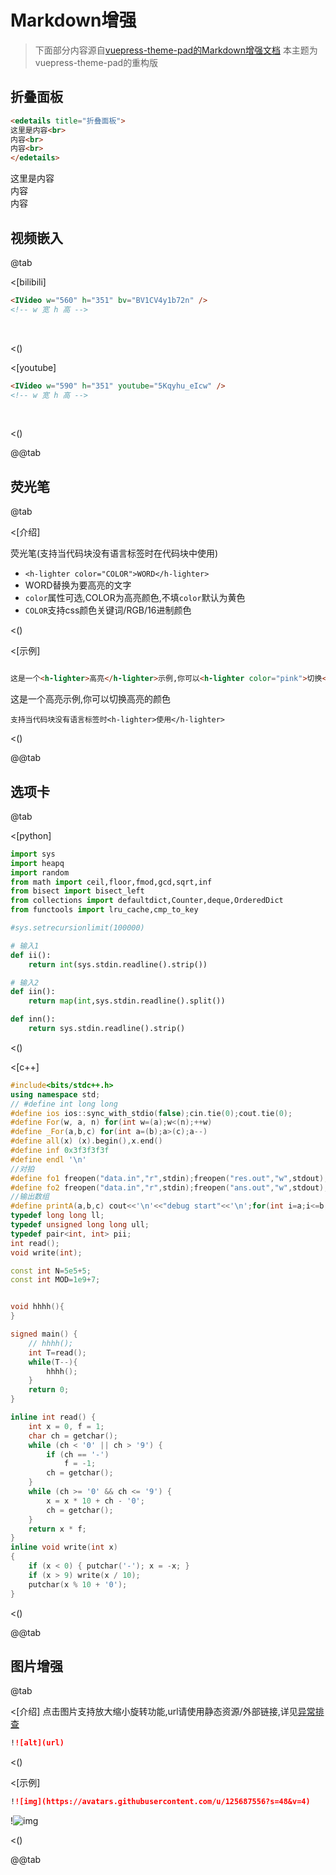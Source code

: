 # Markdown增强
> 下面部分内容源自[vuepress-theme-pad的Markdown增强文档](https://open17.github.io/vuepress-theme-qbook/cn/markdown.html)
> 本主题为vuepress-theme-pad的重构版

## 折叠面板
```markdown
<edetails title="折叠面板">
这里是内容<br>
内容<br>
内容<br>
</edetails>
```
<edetails title="折叠面板">
这里是内容<br>
内容<br>
内容<br>
</edetails>

## 视频嵌入

@tab

<[bilibili]

```html
<IVideo w="560" h="351" bv="BV1CV4y1b72n" />
<!-- w 宽 h 高 -->
```
<br/>
<IVideo w="560" h="351" bv="BV1CV4y1b72n" />



<()

<[youtube]

```html
<IVideo w="590" h="351" youtube="5Kqyhu_eIcw" />
<!-- w 宽 h 高 -->
```

<br/>


<()

@@tab




## 荧光笔
@tab

<[介绍]

荧光笔(支持当代码块没有语言标签时在代码块中使用)
- `<h-lighter color="COLOR">WORD</h-lighter>`
- WORD替换为要高亮的文字
- `color`属性可选,COLOR为高亮颜色,不填`color`默认为黄色
- `COLOR`支持css颜色关键词/RGB/16进制颜色

<()

<[示例]

```md

这是一个<h-lighter>高亮</h-lighter>示例,你可以<h-lighter color="pink">切换</h-lighter><h-lighter color="rgb(33, 168, 252,0.6)">高亮</h-lighter>的<h-lighter color="#dafbe1">颜色</h-lighter>

```

这是一个<h-lighter>高亮</h-lighter>示例,你可以<h-lighter color="pink">切换</h-lighter><h-lighter color="rgb(33, 168, 252,0.6)">高亮</h-lighter>的<h-lighter color="#dafbe1">颜色</h-lighter>

```
支持当代码块没有语言标签时<h-lighter>使用</h-lighter>
```

<()


@@tab




## 选项卡
@tab



<[python]

```py
import sys
import heapq
import random
from math import ceil,floor,fmod,gcd,sqrt,inf
from bisect import bisect_left
from collections import defaultdict,Counter,deque,OrderedDict
from functools import lru_cache,cmp_to_key

#sys.setrecursionlimit(100000)

# 输入1
def ii():
    return int(sys.stdin.readline().strip())

# 输入2
def iin():
    return map(int,sys.stdin.readline().split())

def inn():
    return sys.stdin.readline().strip()
```


<()

<[c++]


```cpp
#include<bits/stdc++.h>
using namespace std;
// #define int long long
#define ios ios::sync_with_stdio(false);cin.tie(0);cout.tie(0);
#define For(w, a, n) for(int w=(a);w<(n);++w)
#define _For(a,b,c) for(int a=(b);a>(c);a--)
#define all(x) (x).begin(),x.end()
#define inf 0x3f3f3f3f
#define endl '\n'
//对拍
#define fo1 freopen("data.in","r",stdin);freopen("res.out","w",stdout);
#define fo2 freopen("data.in","r",stdin);freopen("ans.out","w",stdout);
//输出数组
#define printA(a,b,c) cout<<'\n'<<"debug start"<<'\n';for(int i=a;i<=b;i++){cout<<c[i]<<' ';}cout<<'\n'<<"debug over"<<'\n'<<'\n';
typedef long long ll;
typedef unsigned long long ull;
typedef pair<int, int> pii;
int read();
void write(int);

const int N=5e5+5;
const int MOD=1e9+7;


void hhhh(){
}

signed main() {
    // hhhh();
    int T=read();
    while(T--){
        hhhh();
    }
    return 0;
}

inline int read() {
    int x = 0, f = 1;
    char ch = getchar();
    while (ch < '0' || ch > '9') {
        if (ch == '-')
            f = -1;
        ch = getchar();
    }
    while (ch >= '0' && ch <= '9') {
        x = x * 10 + ch - '0';
        ch = getchar();
    }
    return x * f;
}
inline void write(int x)
{
    if (x < 0) { putchar('-'); x = -x; }
    if (x > 9) write(x / 10);
    putchar(x % 10 + '0');
}
```

<()

@@tab

## 图片增强

@tab

<[介绍]
点击图片支持放大缩小旋转功能,url请使用静态资源/外部链接,详见[异常排查](./guide.html#相对路径图片无法显示)
```md
!![alt](url)
```
<()

<[示例]

```md
!![img](https://avatars.githubusercontent.com/u/125687556?s=48&v=4)
```
!![img](https://avatars.githubusercontent.com/u/125687556?s=48&v=4)

<()


@@tab